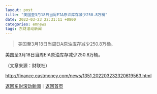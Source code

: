 ```yaml
---
layout: post
title: "美国至3月18日当周EIA原油库存减少250.8万桶"
date: 2022-03-23 22:31:11 +0800
categories: emnews
tags: 东财滚动新闻
---
```

> 美国至3月18日当周EIA原油库存减少250.8万桶。

<p>美国至3月18日当周EIA原油库存减少250.8万桶。</p><p class="em_media">（文章来源：财联社）</p>

<http://finance.eastmoney.com/news/1351,202203232320619563.html>

[返回东财滚动新闻](//finews.withounder.com/emnews/)｜[返回首页](//finews.withounder.com/)